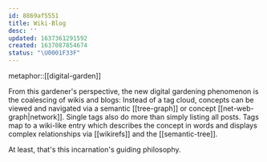 ```yaml
---
id: 8869af5551
title: Wiki-Blog
desc: ''
updated: 1637361291592
created: 1637087854674
status: "\U0001F33F"
---
```


metaphor::[[digital-garden]]


From this gardener's perspective, the new digital gardening phenomenon is the coalescing of wikis and blogs: Instead of a tag cloud, concepts can be viewed and navigated via a semantic [[tree-graph]] or concept [[net-web-graph|network]]. Single tags also do more than simply listing all posts. Tags map to a wiki-like entry which describes the concept in words and displays complex relationships via [[wikirefs]] and the [[semantic-tree]].

At least, that's this incarnation's guiding philosophy.
